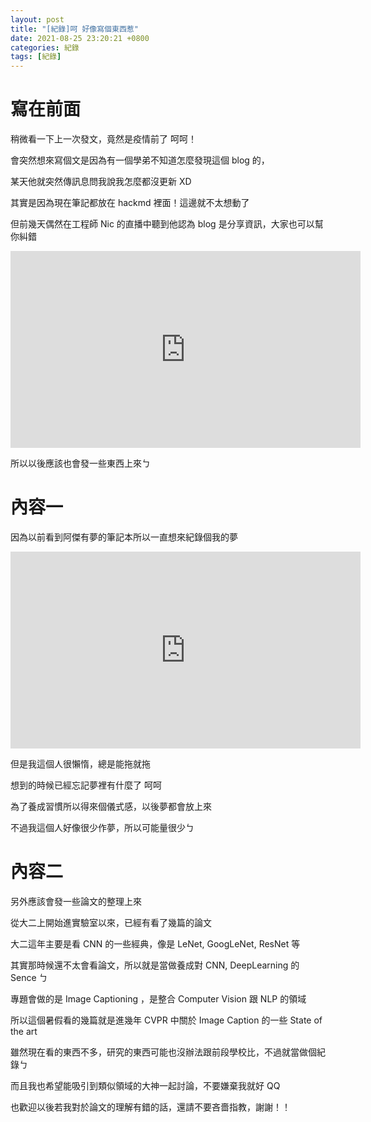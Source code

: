 ```yaml
---
layout: post
title: "[紀錄]呵 好像寫個東西惹"
date: 2021-08-25 23:20:21 +0800
categories: 紀錄
tags: [紀錄]
---
```


# 寫在前面

稍微看一下上一次發文，竟然是疫情前了 呵呵！

會突然想來寫個文是因為有一個學弟不知道怎麼發現這個 blog 的，

某天他就突然傳訊息問我說我怎麼都沒更新 XD

其實是因為現在筆記都放在 hackmd 裡面！這邊就不太想動了

但前幾天偶然在工程師 Nic 的直播中聽到他認為 blog 是分享資訊，大家也可以幫你糾錯

<iframe width="560" height="315" src="https://www.youtube.com/embed/RxkAKVqgJbA" title="YouTube video player" frameborder="0" allow="accelerometer; autoplay; clipboard-write; encrypted-media; gyroscope; picture-in-picture" allowfullscreen></iframe>

所以以後應該也會發一些東西上來ㄅ

# 內容一

因為以前看到阿傑有夢的筆記本所以一直想來紀錄個我的夢

<iframe width="560" height="315" src="https://www.youtube.com/embed/uaBgAsu52VQ" title="YouTube video player" frameborder="0" allow="accelerometer; autoplay; clipboard-write; encrypted-media; gyroscope; picture-in-picture" allowfullscreen></iframe>

但是我這個人很懶惰，總是能拖就拖

想到的時候已經忘記夢裡有什麼了 呵呵

為了養成習慣所以得來個儀式感，以後夢都會放上來

不過我這個人好像很少作夢，所以可能量很少ㄅ

# 內容二

另外應該會發一些論文的整理上來

從大二上開始進實驗室以來，已經有看了幾篇的論文

大二這年主要是看 CNN 的一些經典，像是 LeNet, GoogLeNet, ResNet 等

其實那時候還不太會看論文，所以就是當做養成對 CNN, DeepLearning 的 Sence ㄅ

專題會做的是 Image Captioning ，是整合 Computer Vision 跟 NLP 的領域

所以這個暑假看的幾篇就是進幾年 CVPR 中關於 Image Caption 的一些 State of the art

雖然現在看的東西不多，研究的東西可能也沒辦法跟前段學校比，不過就當做個紀錄ㄅ

而且我也希望能吸引到類似領域的大神一起討論，不要嫌棄我就好 QQ

也歡迎以後若我對於論文的理解有錯的話，還請不要吝嗇指教，謝謝！！